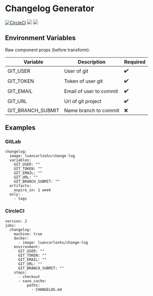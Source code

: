 # Changelog Generator

[![CircleCI](https://circleci.com/gh/luancarloswd/changelog-generator.svg?style=svg)](https://circleci.com/gh/luancarloswd/changelog-generator)
[![](https://images.microbadger.com/badges/image/luancarloshs/change-log.svg)](https://microbadger.com/images/luancarloshs/change-log)
[![](https://images.microbadger.com/badges/version/luancarloshs/change-log.svg)](https://microbadger.com/images/luancarloshs/change-log)

## Environment Variables

Raw component props (before transform):

| Variable          | Description             | Required |
| ----------------- | ----------------------- | -------- |
| GIT_USER          | User of git             | ✔️       |
| GIT_TOKEN         | Token of user git       | ✔️       |
| GIT_EMAIL         | Email of user to commit | ✔️       |
| GIT_URL           | Url of git project      | ✔️       |
| GIT_BRANCH_SUBMIT | Name branch to commit   | ❌       |

## Examples

### GitLab

```
changelog:
  image: luancarloshs/change-log
  variables:
    GIT_USER: ""
    GIT_TOKEN: ""
    GIT_EMAIL: ""
    GIT_URL: ""
    GIT_BRANCH_SUBMIT: ""
  artifacts:
    expire_in: 1 week
  only:
    - tags
```

### CircleCI

```
version: 2
jobs:
  changelog:
    machine: true
    docker:
      - image: luancarloshs/change-log
    environment:
      GIT_USER: ""
      GIT_TOKEN: ""
      GIT_EMAIL: ""
      GIT_URL: ""
      GIT_BRANCH_SUBMIT: ""
    steps:
      - checkout
      - save_cache:
          paths:
            - CHANGELOG.md
```
